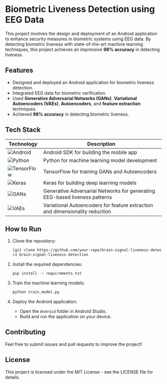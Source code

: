 
# Biometric Liveness Detection using EEG Data

This project involves the design and deployment of an Android application to enhance security measures in biometric systems using EEG data. By detecting biometric liveness with state-of-the-art machine learning techniques, this project achieves an impressive **98% accuracy** in detecting liveness.

## Features
- Designed and deployed an Android application for biometric liveness detection.
- Integrated EEG data for biometric verification.
- Used **Generative Adversarial Networks (GANs)**, **Variational Autoencoders (VAEs)**, **Autoencoders**, and **feature extraction** techniques.
- Achieved **98% accuracy** in detecting biometric liveness.

## Tech Stack

| Technology | Description |
|------------|-------------|
| ![Android](https://img.shields.io/badge/Android-3DDC84?style=for-the-badge&logo=android&logoColor=white) | Android SDK for building the mobile app |
| ![Python](https://img.shields.io/badge/Python-3776AB?style=for-the-badge&logo=python&logoColor=white) | Python for machine learning model development |
| ![TensorFlow](https://img.shields.io/badge/TensorFlow-FF6F00?style=for-the-badge&logo=tensorflow&logoColor=white) | TensorFlow for training GANs and Autoencoders |
| ![Keras](https://img.shields.io/badge/Keras-D00000?style=for-the-badge&logo=keras&logoColor=white) | Keras for building deep learning models |
| ![GANs](https://img.shields.io/badge/GANs-blue?style=for-the-badge&logo=neural-network&logoColor=white) | Generative Adversarial Networks for generating EEG-based liveness patterns |
| ![VAEs](https://img.shields.io/badge/VAEs-green?style=for-the-badge&logo=neural-network&logoColor=white) | Variational Autoencoders for feature extraction and dimensionality reduction |

## How to Run

1. Clone the repository:
   ```bash
   [git clone https://github.com/your-repo/brain-signal-liveness-detection.git](https://github.com/sakshisingh0598/BrainSignalsVerification_Server.git)
   cd brain-signal-liveness-detection
   ```

2. Install the required dependencies:
   ```bash
   pip install -r requirements.txt
   ```

3. Train the machine learning models:
   ```bash
   python train_model.py
   ```

4. Deploy the Android application:
   - Open the `Android` folder in Android Studio.
   - Build and run the application on your device.

## Contributing

Feel free to submit issues and pull requests to improve the project!

## License

This project is licensed under the MIT License - see the LICENSE file for details.
